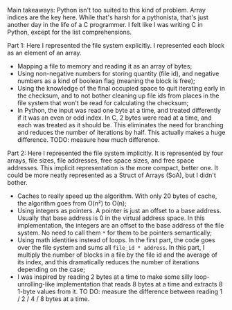 Main takeaways:
Python isn't too suited to this kind of problem. Array indices are the key here. While that's harsh for a pythonista, that's just another day in the life of a C programmer. I felt like I was writing C in Python, except for the list comprehensions.

Part 1:
Here I represented the file system explicitly. I represented each block as an element of an array.
- Mapping a file to memory and reading it as an array of bytes;
- Using non-negative numbers for storing quantity (file id), and negative numbers as a kind of boolean flag (meaning the block is free);
- Using the knowledge of the final occupied space to quit iterating early in the checksum, and to not bother cleaning up file ids from places in the file system that won't be read for calculating the checksum;
- In Python, the input was read one byte at a time, and treated differently if it was an even or odd index. In C, 2 bytes were read at a time, and each was treated as it should be. This eliminates the need for branching and reduces the number of iterations by half. This actually makes a huge difference. TODO: measure how much difference.

Part 2:
Here I represented the file system implicitly. It is represented by four arrays, file sizes, file addresses, free space sizes, and free space addresses. This implicit representation is the more compact, better one. It could be more neatly represented as a Struct of Arrays (SoA), but I didn't bother.
- Caches to really speed up the algorithm. With only 20 bytes of cache, the algorithm goes from O(n²) to O(n);
- Using integers as pointers. A pointer is just an offset to a base address. Usually that base address is 0 in the virtual address space. In this implementation, the integers are an offset to the base address of the file system. No need to call them `*` for them to be pointers semantically;
- Using math identities instead of loops. In the first part, the code goes over the file system and sums all `file_id * address`. In this part, I multiply the number of blocks in a file by the file id and the average of its index, and this dramatically reduces the number of iterations depending on the case;
- I was inspired by reading 2 bytes at a time to make some silly loop-unrolling-like implementation that reads 8 bytes at a time and extracts 8 1-byte values from it. TO DO: measure the difference between reading 1 / 2 / 4 / 8 bytes at a time.
